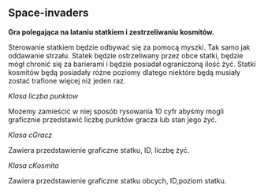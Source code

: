 ## Space-invaders
**Gra polegająca na lataniu statkiem i zestrzeliwaniu kosmitów.**

Sterowanie statkiem będzie odbywać się za pomocą myszki. Tak samo jak oddawanie strzału.
Statek będzie ostrzeliwany przez obce statki, będzie mógł chronić się za barierami i 
będzie posiadał ograniczoną ilość żyć. Statki kosmitów będą posiadały różne poziomy
dlatego niektóre będą musiały zostać trafione więcej niż jeden raz. 

 *Klasa liczba punktow* 

Mozemy zamieścić w niej sposób rysowania 10 cyfr abyśmy mogli graficznie przedstawić 
liczbę punktów gracza lub stan jego żyć.

 *Klasa cGracz*

Zawiera przedstawienie graficzne statku, ID, liczbę żyć.

 *Klasa cKosmita*

Zawiera przedstawienie graficzne statku obcych, ID,poziom statku.
